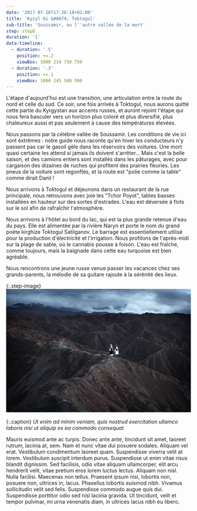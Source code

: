 ```yaml
---
date: '2017-07-16T17:36:18+02:00'
title: 'Kyzyl Oi &#8674; Toktogul'
sub-title: 'Soussamir, ou l''autre vallée de la mort'
step: step8
duration: '1'
data-timeline:
  - duration: '.5'
    position: +=.2
    viewBox: 1000 210 750 750
  - duration: '.3'
    position: +=.1
    viewBox: 1000 245 500 500
---
```

L'étape d'aujourd'hui est une transition, une articulation entre la route du nord et celle du sud. Ce soir, une fois arrivés à Toktogul, nous aurons quitté cette partie du Kyrgystan aux accents russes, et auront rejoint l'étape qui nous fera basculer vers un horizon plus coloré et plus diversifié, plus chaleureux aussi et pas seulement à cause des températures élevées.

Nous passons par la célèbre vallée de Soussamir. Les conditions de vie ici sont extrêmes : notre guide nous raconte qu'en hiver les conducteurs n'y passent pas car le gasoil gèle dans les réservoirs des voitures. Une mort quasi certaine les attend si jamais ils doivent s'arrêter... Mais c'est la belle saison, et des camions entiers sont installés dans les pâturages, avec pour cargaison des dizaines de ruches qui profitent des prairies fleuries. Les pneus de la voiture sont regonflés, et la route est "polie comme la table" comme dirait Danil !

Nous arrivons à Toktogul et déjeunons dans un restaurant de la rue principale, nous retrouvons avec joie les "Tchor Poyot", tables basses installées en hauteur sur des sortes d'estrades. L'eau est déversée à flots sur le sol afin de rafraîchir l'atmosphère. 

Nous arrivons à l'hôtel au bord du lac, qui est la plus grande retenue d'eau du pays. Elle est alimentée par la rivière Naryn et porte le nom du grand poète kirghize Toktogul Satilganov. Le barrage est essentiellement utilisé pour la production d'électricité et l'irrigation. Nous profitons de l'après-midi sur la plage de sable, où le cannabis pousse à foison. L'eau est fraîche, comme toujours, mais la baignade dans cette eau turquoise est bien agréable.

Nous rencontrons une jeune russe venue passer les vacances chez ses grands-parents, la mélodie de sa guitare rajoute à la sérénité des lieux.

{:.step-image}
[![](/assets/img/uploads/kirghyzstan.jpeg)](/assets/img/uploads/kirghyzstan.jpeg "kirghyzstan")

{:.caption}
_Ut enim ad minim veniam, quis nostrud exercitation ullamco laboris nisi ut aliquip ex ea commodo consequat_

Mauris euismod ante ac turpis. Donec ante ante, tincidunt sit amet, laoreet rutrum, lacinia at, sem. Nam et nunc vitae dui posuere sodales. Aliquam vel erat. Vestibulum condimentum laoreet quam. Suspendisse viverra velit at lorem. Vestibulum suscipit interdum purus. Suspendisse ut enim vitae risus blandit dignissim. Sed facilisis, odio vitae aliquam ullamcorper, elit arcu hendrerit velit, vitae pretium eros lorem luctus lectus. Aliquam non nisl. Nulla facilisi. Maecenas non tellus. Praesent ipsum nisi, lobortis non, posuere non, ultrices in, lacus. Phasellus lobortis euismod nibh. Vivamus sollicitudin velit sed felis. Suspendisse commodo augue quis dui. Suspendisse porttitor odio sed nisl lacinia gravida. Ut tincidunt, velit et tempor pulvinar, mi urna venenatis diam, in ultrices lacus nibh eu libero.
